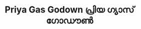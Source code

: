 ---
title: "Priya Gas Godown പ്രിയ ഗ്യാസ് ഗോഡൗൺ"
url: /ettumanoor-kerala/priya-gas-godown-priy-gyaas-goodd/
shop: Allgemein
---
